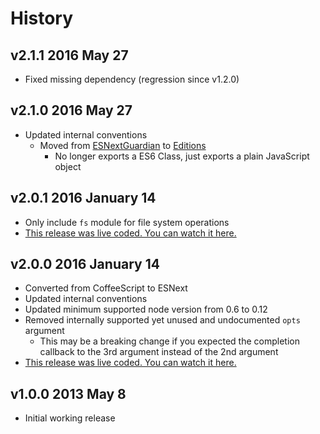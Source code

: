 # History

## v2.1.1 2016 May 27
- Fixed missing dependency (regression since v1.2.0)

## v2.1.0 2016 May 27
- Updated internal conventions
  - Moved from [ESNextGuardian](https://github.com/bevry/esnextguardian) to [Editions](https://github.com/bevry/editions)
	- No longer exports a ES6 Class, just exports a plain JavaScript object

## v2.0.1 2016 January 14
- Only include `fs` module for file system operations
- [This release was live coded. You can watch it here.](https://plus.google.com/events/culb97njofcb2bmui3b7qv2btu4)

## v2.0.0 2016 January 14
- Converted from CoffeeScript to ESNext
- Updated internal conventions
- Updated minimum supported node version from 0.6 to 0.12
- Removed internally supported yet unused and undocumented `opts` argument
	- This may be a breaking change if you expected the completion callback to the 3rd argument instead of the 2nd argument
- [This release was live coded. You can watch it here.](https://plus.google.com/events/culb97njofcb2bmui3b7qv2btu4)

## v1.0.0 2013 May 8
- Initial working release
